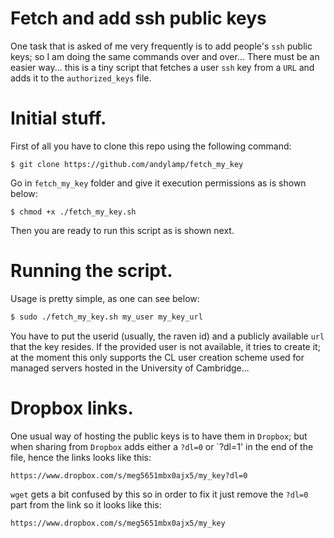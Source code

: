 # Fetch and add ssh public keys

One task that is asked of me very frequently is to add people's `ssh` public
keys; so I am doing the same commands over and over... There must
be an easier way... this is a tiny script that fetches a user `ssh` key from 
a `URL` and adds it to the `authorized_keys` file.

# Initial stuff.

First of all you have to clone this repo using the following command:

```
$ git clone https://github.com/andylamp/fetch_my_key
```

Go in `fetch_my_key` folder and give it execution permissions as is shown
below:

```
$ chmod +x ./fetch_my_key.sh
```

Then you are ready to run this script as is shown next.

# Running the script.

Usage is pretty simple, as one can see below:

```bash
$ sudo ./fetch_my_key.sh my_user my_key_url
```

You have to put the userid (usually, the raven id) and a publicly available 
`url` that the key resides. If the provided user is not available, it tries to 
create it; at the moment this only supports the CL user creation scheme 
used for managed servers hosted in the University of Cambridge...

# Dropbox links.

One usual way of hosting the public keys is to have them in `Dropbox`; but when
sharing from `Dropbox` adds either a `?dl=0` or `?dl=1' in the end of the file,
hence the links looks like this:

```
https://www.dropbox.com/s/meg5651mbx0ajx5/my_key?dl=0
```

`wget` gets a bit confused by this so in order to fix it just remove the `?dl=0`
part from the link so it looks like this:

```
https://www.dropbox.com/s/meg5651mbx0ajx5/my_key
```